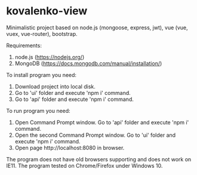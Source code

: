 # kovalenko-view
Minimalistic project based on node.js (mongoose, express, jwt), vue (vue, vuex, vue-router), bootstrap.

Requirements:
1. node.js (https://nodejs.org/)
2. MongoDB (https://docs.mongodb.com/manual/installation/)

To install program you need:
1. Download project into local disk.
2. Go to 'ui' folder and execute 'npm i' command.
3. Go to 'api' folder and execute 'npm i' command.

To run program you need:
1. Open Command Prompt window. Go to 'api' folder and execute 'npm i' command.
2. Open the second Command Prompt window. Go to 'ui' folder and execute 'npm i' command.
3. Open page http://localhost:8080 in browser.

The program does not have old browsers supporting and does not work on IE11.
The program tested on Chrome/Firefox under Windows 10.
